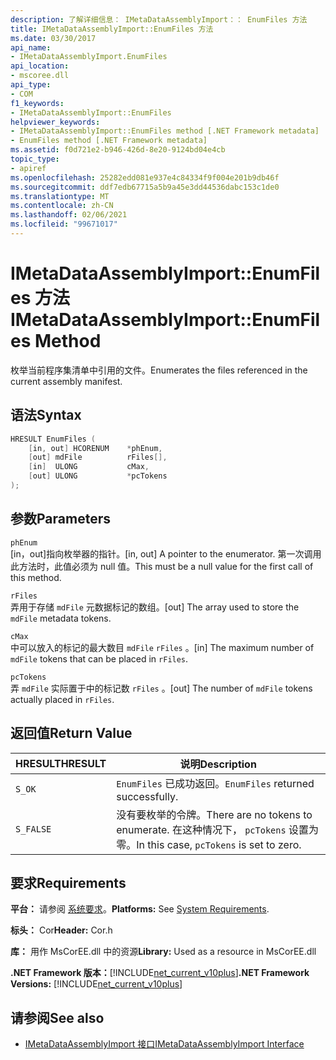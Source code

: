 ```yaml
---
description: 了解详细信息： IMetaDataAssemblyImport：： EnumFiles 方法
title: IMetaDataAssemblyImport::EnumFiles 方法
ms.date: 03/30/2017
api_name:
- IMetaDataAssemblyImport.EnumFiles
api_location:
- mscoree.dll
api_type:
- COM
f1_keywords:
- IMetaDataAssemblyImport::EnumFiles
helpviewer_keywords:
- IMetaDataAssemblyImport::EnumFiles method [.NET Framework metadata]
- EnumFiles method [.NET Framework metadata]
ms.assetid: f0d721e2-b946-426d-8e20-9124bd04e4cb
topic_type:
- apiref
ms.openlocfilehash: 25282edd081e937e4c84334f9f004e201b9db46f
ms.sourcegitcommit: ddf7edb67715a5b9a45e3dd44536dabc153c1de0
ms.translationtype: MT
ms.contentlocale: zh-CN
ms.lasthandoff: 02/06/2021
ms.locfileid: "99671017"
---
```

# <a name="imetadataassemblyimportenumfiles-method"></a><span data-ttu-id="5fbee-103">IMetaDataAssemblyImport::EnumFiles 方法</span><span class="sxs-lookup"><span data-stu-id="5fbee-103">IMetaDataAssemblyImport::EnumFiles Method</span></span>

<span data-ttu-id="5fbee-104">枚举当前程序集清单中引用的文件。</span><span class="sxs-lookup"><span data-stu-id="5fbee-104">Enumerates the files referenced in the current assembly manifest.</span></span>  
  
## <a name="syntax"></a><span data-ttu-id="5fbee-105">语法</span><span class="sxs-lookup"><span data-stu-id="5fbee-105">Syntax</span></span>  
  
```cpp  
HRESULT EnumFiles (  
    [in, out] HCORENUM    *phEnum,
    [out] mdFile          rFiles[],
    [in]  ULONG           cMax,
    [out] ULONG           *pcTokens  
);  
```  
  
## <a name="parameters"></a><span data-ttu-id="5fbee-106">参数</span><span class="sxs-lookup"><span data-stu-id="5fbee-106">Parameters</span></span>  

 `phEnum`  
 <span data-ttu-id="5fbee-107">[in，out]指向枚举器的指针。</span><span class="sxs-lookup"><span data-stu-id="5fbee-107">[in, out] A pointer to the enumerator.</span></span> <span data-ttu-id="5fbee-108">第一次调用此方法时，此值必须为 null 值。</span><span class="sxs-lookup"><span data-stu-id="5fbee-108">This must be a null value for the first call of this method.</span></span>  
  
 `rFiles`  
 <span data-ttu-id="5fbee-109">弄用于存储 `mdFile` 元数据标记的数组。</span><span class="sxs-lookup"><span data-stu-id="5fbee-109">[out] The array used to store the `mdFile` metadata tokens.</span></span>  
  
 `cMax`  
 <span data-ttu-id="5fbee-110">中可以放入的标记的最大数目 `mdFile` `rFiles` 。</span><span class="sxs-lookup"><span data-stu-id="5fbee-110">[in] The maximum number of `mdFile` tokens that can be placed in `rFiles`.</span></span>  
  
 `pcTokens`  
 <span data-ttu-id="5fbee-111">弄 `mdFile` 实际置于中的标记数 `rFiles` 。</span><span class="sxs-lookup"><span data-stu-id="5fbee-111">[out] The number of `mdFile` tokens actually placed in `rFiles`.</span></span>  
  
## <a name="return-value"></a><span data-ttu-id="5fbee-112">返回值</span><span class="sxs-lookup"><span data-stu-id="5fbee-112">Return Value</span></span>  
  
|<span data-ttu-id="5fbee-113">HRESULT</span><span class="sxs-lookup"><span data-stu-id="5fbee-113">HRESULT</span></span>|<span data-ttu-id="5fbee-114">说明</span><span class="sxs-lookup"><span data-stu-id="5fbee-114">Description</span></span>|  
|-------------|-----------------|  
|`S_OK`|<span data-ttu-id="5fbee-115">`EnumFiles` 已成功返回。</span><span class="sxs-lookup"><span data-stu-id="5fbee-115">`EnumFiles` returned successfully.</span></span>|  
|`S_FALSE`|<span data-ttu-id="5fbee-116">没有要枚举的令牌。</span><span class="sxs-lookup"><span data-stu-id="5fbee-116">There are no tokens to enumerate.</span></span> <span data-ttu-id="5fbee-117">在这种情况下， `pcTokens` 设置为零。</span><span class="sxs-lookup"><span data-stu-id="5fbee-117">In this case, `pcTokens` is set to zero.</span></span>|  
  
## <a name="requirements"></a><span data-ttu-id="5fbee-118">要求</span><span class="sxs-lookup"><span data-stu-id="5fbee-118">Requirements</span></span>  

 <span data-ttu-id="5fbee-119">**平台：** 请参阅 [系统要求](../../get-started/system-requirements.md)。</span><span class="sxs-lookup"><span data-stu-id="5fbee-119">**Platforms:** See [System Requirements](../../get-started/system-requirements.md).</span></span>  
  
 <span data-ttu-id="5fbee-120">**标头：** Cor</span><span class="sxs-lookup"><span data-stu-id="5fbee-120">**Header:** Cor.h</span></span>  
  
 <span data-ttu-id="5fbee-121">**库：** 用作 MsCorEE.dll 中的资源</span><span class="sxs-lookup"><span data-stu-id="5fbee-121">**Library:** Used as a resource in MsCorEE.dll</span></span>  
  
 <span data-ttu-id="5fbee-122">**.NET Framework 版本：**[!INCLUDE[net_current_v10plus](../../../../includes/net-current-v10plus-md.md)]</span><span class="sxs-lookup"><span data-stu-id="5fbee-122">**.NET Framework Versions:** [!INCLUDE[net_current_v10plus](../../../../includes/net-current-v10plus-md.md)]</span></span>  
  
## <a name="see-also"></a><span data-ttu-id="5fbee-123">请参阅</span><span class="sxs-lookup"><span data-stu-id="5fbee-123">See also</span></span>

- [<span data-ttu-id="5fbee-124">IMetaDataAssemblyImport 接口</span><span class="sxs-lookup"><span data-stu-id="5fbee-124">IMetaDataAssemblyImport Interface</span></span>](imetadataassemblyimport-interface.md)
